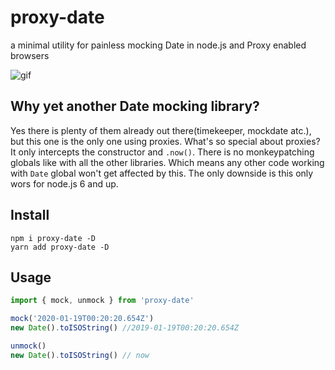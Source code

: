 # proxy-date

a minimal utility for painless mocking Date in node.js and Proxy enabled browsers

![gif](https://media.giphy.com/media/l4hLT6kXPi9js7xFC/giphy.gif)

## Why yet another Date mocking library?

Yes there is plenty of them already out there(timekeeper, mockdate atc.), but this one is the only one using proxies. What's so special about proxies? It only intercepts the constructor and `.now()`. There is no monkeypatching globals like with all the other libraries. Which means any other code working with `Date` global won't get affected by this.
The only downside is this only wors for node.js 6 and up.

## Install

```
npm i proxy-date -D
yarn add proxy-date -D
```

## Usage

```js
import { mock, unmock } from 'proxy-date'

mock('2020-01-19T00:20:20.654Z')
new Date().toISOString() //2019-01-19T00:20:20.654Z

unmock()
new Date().toISOString() // now
```
